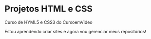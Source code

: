 # Projetos HTML e CSS
Curso de HYML5 e CSS3 do CursoemVideo

Estou aprendendo  criar sites e agora vou gerenciar meus repositórios!
 

